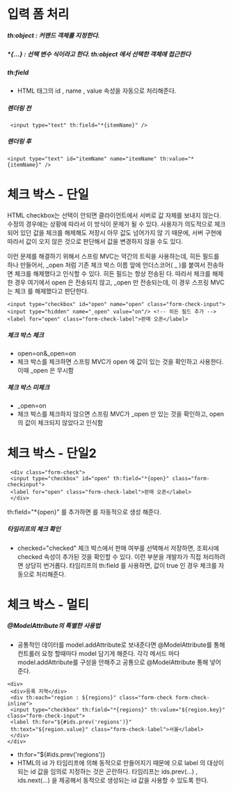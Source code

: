 # 입력 폼 처리

##### th:object  : 커맨드 객체를 지정한다.
##### *{...} : 선택 변수 식이라고 한다. th:object 에서 선택한 객체에 접근한다
##### th:field
- HTML 태그의 id , name , value 속성을 자동으로 처리해준다.

##### 렌더링 전
```
 <input type="text" th:field="*{itemName}" />
```

##### 렌더링 후 
```
<input type="text" id="itemName" name="itemName" th:value="*{itemName}" />
```

# 체크 박스 - 단일

HTML checkbox는 선택이 안되면 클라이언트에서 서버로 값 자체를 보내지 않는다. 수정의 경우에는 상황에 따라서
이 방식이 문제가 될 수 있다. 사용자가 의도적으로 체크되어 있던 값을 체크를 해제해도 저장시 아무 값도 넘어가지 않
기 때문에, 서버 구현에 따라서 값이 오지 않은 것으로 판단해서 값을 변경하지 않을 수도 있다.

이런 문제를 해결하기 위해서 스프링 MVC는 약간의 트릭을 사용하는데, 히든 필드를 하나 만들어서, _open 처럼 기존
체크 박스 이름 앞에 언더스코어( _ )를 붙여서 전송하면 체크를 해제했다고 인식할 수 있다. 히든 필드는 항상 전송된
다. 따라서 체크를 해제한 경우 여기에서 open 은 전송되지 않고, _open 만 전송되는데, 이 경우 스프링 MVC는 체크
를 해제했다고 판단한다.

```
<input type="checkbox" id="open" name="open" class="form-check-input">
<input type="hidden" name="_open" value="on"/> <!-- 히든 필드 추가 -->
<label for="open" class="form-check-label">판매 오픈</label>
```

##### 체크 박스 체크
- open=on&_open=on
 - 체크 박스를 체크하면 스프링 MVC가 open 에 값이 있는 것을 확인하고 사용한다. 이때 _open 은 무시함
##### 체크 박스 미체크
- _open=on
 - 체크 박스를 체크하지 않으면 스프링 MVC가 _open 만 있는 것을 확인하고, open 의 값이 체크되지 않았다고 인식함

# 체크 박스 - 단일2

```
 <div class="form-check">
 <input type="checkbox" id="open" th:field="*{open}" class="form-checkinput">
 <label for="open" class="form-check-label">판매 오픈</label>
 </div>
```
th:field="*{open}" 를 추가하면  <input type="hidden" name="_open" value="on"/> 를 자동적으로 생성 해준다.

##### 타임리프의 체크 확인
- checked="checked"
체크 박스에서 판매 여부를 선택해서 저장하면, 조회시에 checked 속성이 추가된 것을 확인할 수 있다. 이런 부분을
개발자가 직접 처리하려면 상당히 번거롭다. 타임리프의 th:field 를 사용하면, 값이 true 인 경우 체크를 자동으로
처리해준다.

# 체크 박스 - 멀티

##### @ModelAttribute의 특별한 사용법

- 공통적인 데이터를 model.addAttribute로 보내준다면 @ModelAttribute를 통해 컨트롤러 요청 할때마다 model 담기게 해준다. 각각 메서드 마다 model.addAttribute를 구성을 안해주고 공통으로 @ModelAttribute 통해 넣어준다.

```
<div>
 <div>등록 지역</div>
 <div th:each="region : ${regions}" class="form-check form-check-inline">
 <input type="checkbox" th:field="*{regions}" th:value="${region.key}"
class="form-check-input">
 <label th:for="${#ids.prev('regions')}"
 th:text="${region.value}" class="form-check-label">서울</label>
 </div>
</div>
```

- th:for="${#ids.prev('regions')}
- HTML의 id 가 타임리프에 의해 동적으로 만들어지기 때문에 <label for="id 값"> 으로 label 의 대상이 되는
id 값을 임의로 지정하는 것은 곤란하다. 타임리프는 ids.prev(...) , ids.next(...) 을 제공해서 동적으로
생성되는 id 값을 사용할 수 있도록 한다.


